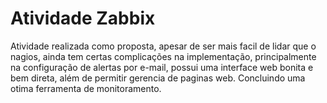 # Atividade Zabbix

Atividade realizada como proposta, apesar de ser mais facil de lidar que o nagios, ainda tem certas complicações na implementação, principalmente na configuração de alertas por e-mail, possui uma interface web bonita e bem direta, além de permitir gerencia de paginas web. Concluindo uma otima ferramenta de monitoramento.

